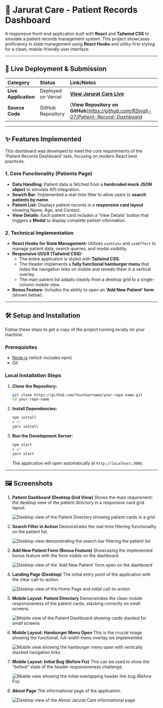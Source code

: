 # 🏥 Jarurat Care - Patient Records Dashboard

A responsive front-end application built with **React** and **Tailwind CSS** to simulate a patient records management system. This project showcases proficiency in state management using **React Hooks** and utility-first styling for a clean, mobile-friendly user interface.

-----

## 🚀 Live Deployment & Submission

| Category | Status | Link/Notes |
| :--- | :--- | :--- |
| **Live Application** | Deployed on Vercel | [**View Jarurat Care Live**]()|
| **Source Code** | GitHub Repository | [**View Repository on GitHub**]*https://github.com/RSingh-07/Patient-Record-Dashboard* |

-----

## ✨ Features Implemented

This dashboard was developed to meet the core requirements of the 'Patient Records Dashboard' task, focusing on modern React best practices.

### 1\. Core Functionality (Patients Page)

  * **Data Handling:** Patient data is fetched from a **hardcoded mock JSON object** to simulate API integration.
  * **Search Bar:** Implemented a real-time filter to allow users to **search patients by name**.
  * **Patient List:** Displays patient records in a **responsive card layout** showing Name, Age, and Contact.
  * **View Details:** Each patient card includes a 'View Details' button that triggers a **Modal** to display complete patient information.

### 2\. Technical Implementation

  * **React Hooks for State Management:** Utilizes `useState` and `useEffect` to manage patient data, search queries, and modal visibility.
  * **Responsive UI/UX (Tailwind CSS):**
      * The entire application is styled with **Tailwind CSS**.
      * The Header implements a **fully functional hamburger menu** that hides the navigation links on mobile and reveals them in a vertical overlay.
      * The main patient list adapts cleanly from a desktop grid to a single-column mobile view.
  * **Bonus Feature:** Includes the ability to open an **'Add New Patient' form** (shown below).

-----

## 🛠️ Setup and Installation

Follow these steps to get a copy of the project running locally on your machine.

### Prerequisites

  * [Node.js](https://nodejs.org/) (which includes npm)
  * Git

### Local Installation Steps

1.  **Clone the Repository:**

    ```bash
    git clone https://github.com/YourUsername/your-repo-name.git
    cd your-repo-name
    ```

2.  **Install Dependencies:**

    ```bash
    npm install
    # or
    yarn install
    ```

3.  **Run the Development Server:**

    ```bash
    npm start
    # or
    yarn start
    ```

    The application will open automatically at `http://localhost:3000`.

-----

## 🖼️ Screenshots

1.  **Patient Dashboard (Desktop Grid View)**
    Shows the main requirement: the desktop view of the patient directory in a responsive card grid layout.

    ![Desktop view of the Patient Directory showing patient cards in a grid](Patient-Record-Dashboard/images/Screenshot%202025-10-15%20170959.png)

2.  **Search Filter in Action**
    Demonstrates the real-time filtering functionality on the patient list.

    ![Desktop view demonstrating the search bar filtering the patient list](Patient-Record-Dashboard/images/Screenshot%202025-10-15%20171219.png)

3.  **Add New Patient Form (Bonus Feature)**
    Showcasing the implemented bonus feature with the form visible on the dashboard.

    ![Desktop view of the 'Add New Patient' form open on the dashboard](Patient-Record-Dashboard/images/Screenshot%202025-10-15%20171016.png)

4.  **Landing Page (Desktop)**
    The initial entry point of the application with the clear call-to-action.

    ![Desktop view of the Home Page and initial call-to-action](Patient-Record-Dashboard/images/Screenshot%202025-10-15%20170948.png)

5.  **Mobile Layout: Patient Directory**
    Demonstrates the clean mobile responsiveness of the patient cards, stacking correctly on small screens.

    ![Mobile view of the Patient Dashboard showing cards stacked for small screens](Patient-Record-Dashboard/images/WhatsApp%20Image%202025-10-15%20at%2017.12.36_3122a53d.jpg)

6.  **Mobile Layout: Hamburger Menu Open**
    This is the crucial image showing the functional, full-width menu overlay we implemented.

    ![Mobile view showing the hamburger menu open with vertically stacked navigation links](Patient-Record-Dashboard/images/WhatsApp%20Image%202025-10-15%20at%2017.12.36_6551353b.jpg)

7.  **Mobile Layout: Initial Bug (Before Fix)**
    This can be used to show the "before" state of the header responsiveness challenge.

    ![Mobile view showing the initial overlapping header link bug (Before Fix)](Patient-Record-Dashboard/images/WhatsApp%20Image%202025-10-15%20at%2017.19.26_53d42a6b.jpg)

8.  **About Page**
    The informational page of the application.

    ![Desktop view of the About Jarurat Care informational page](Patient-Record-Dashboard/images/Screenshot%202025-10-15%20171025.png)